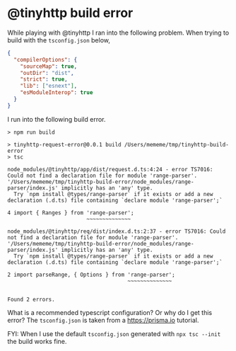 # @tinyhttp build error

While playing with @tinyhttp I ran into the following problem.
When trying to build with the `tsconfig.json` below, 


```json
{
  "compilerOptions": {
    "sourceMap": true,
    "outDir": "dist",
    "strict": true,
    "lib": ["esnext"],
    "esModuleInterop": true
  }
}
```

I run into the following build error.  


```plain
> npm run build

> tinyhttp-request-error@0.0.1 build /Users/mememe/tmp/tinyhttp-build-error
> tsc

node_modules/@tinyhttp/app/dist/request.d.ts:4:24 - error TS7016: Could not find a declaration file for module 'range-parser'. '/Users/mememe/tmp/tinyhttp-build-error/node_modules/range-parser/index.js' implicitly has an 'any' type.
  Try `npm install @types/range-parser` if it exists or add a new declaration (.d.ts) file containing `declare module 'range-parser';`

4 import { Ranges } from 'range-parser';
                         ~~~~~~~~~~~~~~

node_modules/@tinyhttp/req/dist/index.d.ts:2:37 - error TS7016: Could not find a declaration file for module 'range-parser'. '/Users/mememe/tmp/tinyhttp-build-error/node_modules/range-parser/index.js' implicitly has an 'any' type.
  Try `npm install @types/range-parser` if it exists or add a new declaration (.d.ts) file containing `declare module 'range-parser';`

2 import parseRange, { Options } from 'range-parser';
                                      ~~~~~~~~~~~~~~


Found 2 errors.
```

What is a recommended typescript configuration? Or why do I get this error?
The `tsconfig.json` is taken from a https://prisma.io tutorial.

FYI: When I use the default `tsconfig.json` generated with `npx tsc --init` the build works fine.

